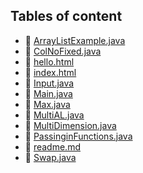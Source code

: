 ## Tables of content
- 🤣 [ArrayListExample.java](./ArrayListExample.java)
- 🤣 [ColNoFixed.java](./ColNoFixed.java)
- 🤣 [hello.html](./hello.html)
- 🤣 [index.html](./index.html)
- 🤣 [Input.java](./Input.java)
- 🤣 [Main.java](./Main.java)
- 🤣 [Max.java](./Max.java)
- 🤣 [MultiAL.java](./MultiAL.java)
- 🤣 [MultiDimension.java](./MultiDimension.java)
- 🤣 [PassinginFunctions.java](./PassinginFunctions.java)
- 🤣 [readme.md](./readme.md)
- 🤣 [Swap.java](./Swap.java)
